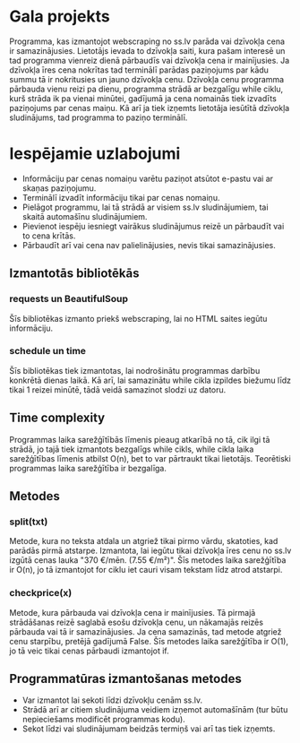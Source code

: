 # Gala projekts
Programma, kas izmantojot webscraping no ss.lv parāda vai dzīvokļa cena ir samazinājusies. 
Lietotājs ievada to dzīvokļa saiti, kura pašam interesē un tad programma vienreiz dienā pārbaudīs vai dzīvokļa cena ir mainījusies. Ja dzīvokļa īres cena nokrītas tad terminālī parādas paziņojums par kādu summu tā ir nokritusies un jauno dzīvokļa cenu. Dzīvokļa cenu programma pārbauda vienu reizi pa dienu, programma strādā ar bezgalīgu while ciklu, kurš strāda ik pa vienai minūtei, gadījumā ja cena nomainās tiek izvadīts paziņojums par cenas maiņu.
Kā arī ja tiek izņemts lietotāja iesūtītā dzīvokļa sludinājums, tad programma to paziņo terminālī.

# Iespējamie uzlabojumi
- Informāciju par cenas nomaiņu varētu paziņot atsūtot e-pastu vai ar skaņas paziņojumu.
- Terminālī izvadīt informāciju tikai par cenas nomaiņu.
- Pielāgot programmu, lai tā strādā ar visiem ss.lv sludinājumiem, tai skaitā automašīnu sludinājumiem.
- Pievienot iespēju iesniegt vairākus sludinājumus reizē un pārbaudīt vai to cena krītās.
- Pārbaudīt arī vai cena nav palielinājusies, nevis tikai samazinājusies.

## Izmantotās bibliotēkās
### requests un BeautifulSoup
Šīs bibliotēkas izmanto priekš webscraping, lai no HTML saites iegūtu informāciju.
### schedule un time
Šīs bibliotēkas tiek izmantotas, lai nodrošinātu programmas darbību konkrētā dienas laikā. Kā arī, lai samazinātu while cikla izpildes biežumu līdz tikai 1 reizei minūtē, tādā veidā samazinot slodzi uz datoru.

## Time complexity
Programmas laika sarežģītībās līmenis pieaug atkarībā no tā, cik ilgi tā strādā, jo tajā tiek izmantots bezgalīgs while cikls, while cikla laika sarežģītības līmenis atbilst O(n), bet to var pārtraukt tikai lietotājs. Teorētiski programmas laika sarežģītība ir bezgalīga.

## Metodes
### split(txt)
Metode, kura no teksta atdala un atgriež tikai pirmo vārdu, skatoties, kad parādās pirmā atstarpe. Izmantota, lai iegūtu tikai dzīvokļa īres cenu no ss.lv izgūtā cenas lauka "370 €/mēn. (7.55 €/m²)". Šīs metodes laika sarežģītība ir O(n), jo tā izmantojot for ciklu iet cauri visam tekstam līdz atrod atstarpi.
### checkprice(x)
Metode, kura pārbauda vai dzīvokļa cena ir mainījusies. Tā pirmajā strādāšanas reizē saglabā esošu dzīvokļa cenu, un nākamajās reizēs pārbauda vai tā ir samazinājusies. Ja cena samazinās, tad metode atgriež cenu starpību, pretējā gadījumā False. Šīs metodes laika sarežģītība ir O(1), jo tā veic tikai cenas pārbaudi izmantojot if.

## Programmatūras izmantošanas metodes
- Var izmantot lai sekoti līdzi dzīvokļu cenām ss.lv.
- Strādā arī ar citiem sludinājuma veidiem izņemot automašīnām (tur būtu nepieciešams modificēt programmas kodu).
- Sekot līdzi vai sludinājumam beidzās termiņš vai arī tas tiek izņemts.


